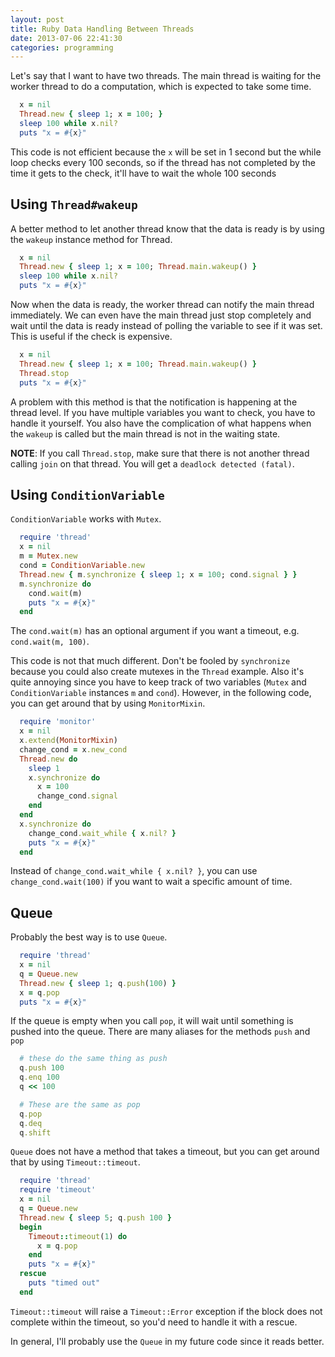 ```yaml
---
layout: post
title: Ruby Data Handling Between Threads
date: 2013-07-06 22:41:30
categories: programming
---
```

Let's say that I want to have two threads.  The main thread is waiting for the
worker thread to do a computation, which is expected to take some time.

```ruby
  x = nil
  Thread.new { sleep 1; x = 100; }
  sleep 100 while x.nil?
  puts "x = #{x}"
```

This code is not efficient because the `x` will be set in 1 second but the
while loop checks every 100 seconds, so if the thread has not completed by the
time it gets to the check, it'll have to wait the whole 100 seconds

Using `Thread#wakeup`
---------------------
A better method to let another thread know that the data is ready is by using
the `wakeup` instance method for Thread.

```ruby
  x = nil
  Thread.new { sleep 1; x = 100; Thread.main.wakeup() }
  sleep 100 while x.nil?
  puts "x = #{x}"
```

Now when the data is ready, the worker thread can notify the main thread
immediately.  We can even have the main thread just stop completely and wait
until the data is ready instead of polling the variable to see if it was set.
This is useful if the check is expensive.

```ruby
  x = nil
  Thread.new { sleep 1; x = 100; Thread.main.wakeup() }
  Thread.stop
  puts "x = #{x}"
```

A problem with this method is that the notification is happening at the thread
level.  If you have multiple variables you want to check, you have to handle it
yourself.  You also have the complication of what happens when the `wakeup` is
called but the main thread is not in the waiting state.

**NOTE**:  If you call `Thread.stop`, make sure that there is not another
thread calling `join` on that thread.  You will get a `deadlock detected
(fatal)`.

Using `ConditionVariable`
-------------------------

`ConditionVariable` works with `Mutex`.

```ruby
  require 'thread'
  x = nil
  m = Mutex.new
  cond = ConditionVariable.new
  Thread.new { m.synchronize { sleep 1; x = 100; cond.signal } }
  m.synchronize do
    cond.wait(m)
    puts "x = #{x}"
  end
```

The `cond.wait(m)` has an optional argument if you want a timeout, e.g.
`cond.wait(m, 100)`.

This code is not that much different.  Don't be fooled by `synchronize` because
you could also create mutexes in the `Thread` example.  Also it's quite
annoying since you have to keep track of two variables (`Mutex` and
`ConditionVariable` instances `m` and `cond`).  However, in the following code,
you can get around that by using `MonitorMixin`.

```ruby
  require 'monitor'
  x = nil
  x.extend(MonitorMixin)
  change_cond = x.new_cond
  Thread.new do
    sleep 1
    x.synchronize do
      x = 100
      change_cond.signal
    end
  end
  x.synchronize do
    change_cond.wait_while { x.nil? }
    puts "x = #{x}"
  end
```

Instead of `change_cond.wait_while { x.nil? }`, you can use
`change_cond.wait(100)` if you want to wait a specific amount of time.

Queue
-----
Probably the best way is to use `Queue`.

```ruby
  require 'thread'
  x = nil
  q = Queue.new
  Thread.new { sleep 1; q.push(100) }
  x = q.pop
  puts "x = #{x}"
```

If the queue is empty when you call `pop`, it will wait until something is
pushed into the queue.  There are many aliases for the methods `push` and `pop`

```ruby
  # these do the same thing as push
  q.push 100
  q.enq 100
  q << 100

  # These are the same as pop
  q.pop
  q.deq
  q.shift
```

`Queue` does not have a method that takes a timeout, but you can get around
that by using `Timeout::timeout`.

```ruby
  require 'thread'
  require 'timeout'
  x = nil
  q = Queue.new
  Thread.new { sleep 5; q.push 100 }
  begin
    Timeout::timeout(1) do
      x = q.pop
    end
    puts "x = #{x}"
  rescue
    puts "timed out"
  end
```

`Timeout::timeout` will raise a `Timeout::Error` exception if the block does
not complete within the timeout, so you'd need to handle it with a rescue.

In general, I'll probably use the `Queue` in my future code since it reads
better.

